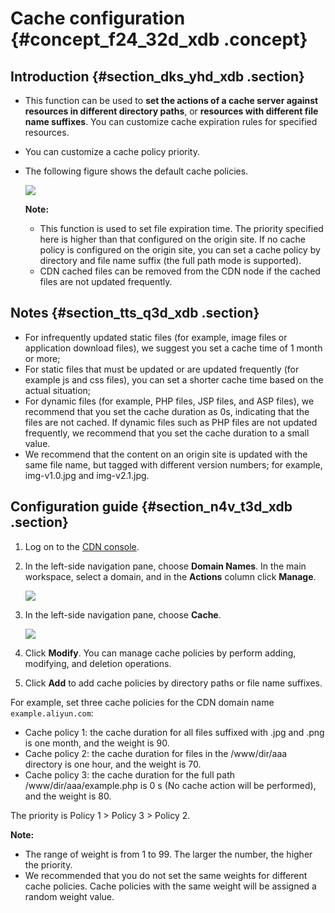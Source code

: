 # Cache configuration {#concept_f24_32d_xdb .concept}

## Introduction {#section_dks_yhd_xdb .section}

-   This function can be used to **set the actions of a cache server against resources in different directory paths**, or **resources with different file name suffixes**. You can customize cache expiration rules for specified resources.
-   You can customize a cache policy priority.
-   The following figure shows the default cache policies.

    ![](http://static-aliyun-doc.oss-cn-hangzhou.aliyuncs.com/assets/img/5147/15616309993383_en-US.png)

    **Note:** 

    -   This function is used to set file expiration time. The priority specified here is higher than that configured on the origin site. If no cache policy is configured on the origin site, you can set a cache policy by directory and file name suffix \(the full path mode is supported\).
    -   CDN cached files can be removed from the CDN node if the cached files are not updated frequently.

## Notes {#section_tts_q3d_xdb .section}

-   For infrequently updated static files \(for example, image files or application download files\), we suggest you set a cache time of 1 month or more;
-   For static files that must be updated or are updated frequently \(for example js and css files\), you can set a shorter cache time based on the actual situation;
-   For dynamic files \(for example, PHP files, JSP files, and ASP files\), we recommend that you set the cache duration as 0s, indicating that the files are not cached. If dynamic files such as PHP files are not updated frequently, we recommend that you set the cache duration to a small value.
-   We recommend that the content on an origin site is updated with the same file name, but tagged with different version numbers; for example, img-v1.0.jpg and img-v2.1.jpg.

## Configuration guide {#section_n4v_t3d_xdb .section}

1.  Log on to the [CDN console](https://cdnnext.console.aliyun.com/domain/list).
2.  In the left-side navigation pane, choose **Domain Names**. In the main workspace, select a domain, and in the **Actions** column click **Manage**.

    ![](http://static-aliyun-doc.oss-cn-hangzhou.aliyuncs.com/assets/img/5147/156163099945766_en-US.png)

3.  In the left-side navigation pane, choose **Cache**.

    ![](http://static-aliyun-doc.oss-cn-hangzhou.aliyuncs.com/assets/img/5147/15616309993384_en-US.png)

4.  Click **Modify**. You can manage cache policies by perform adding, modifying, and deletion operations.
5.  Click **Add** to add cache policies by directory paths or file name suffixes.

For example, set three cache policies for the CDN domain name `example.aliyun.com`:

-   Cache policy 1: the cache duration for all files suffixed with .jpg and .png is one month, and the weight is 90.
-   Cache policy 2: the cache duration for files in the /www/dir/aaa directory is one hour, and the weight is 70.
-   Cache policy 3: the cache duration for the full path /www/dir/aaa/example.php is 0 s \(No cache action will be performed\), and the weight is 80.

The priority is Policy 1 \> Policy 3 \> Policy 2.

**Note:** 

-   The range of weight is from 1 to 99. The larger the number, the higher the priority.
-   We recommended that you do not set the same weights for different cache policies. Cache policies with the same weight will be assigned a random weight value.

